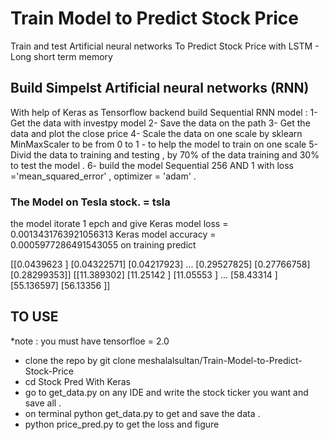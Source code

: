 # Train Model to Predict Stock Price
Train and test Artificial neural networks To Predict Stock Price with LSTM - Long short term memory  


## Build Simpelst Artificial neural networks (RNN)

With help of Keras as Tensorflow backend build Sequential RNN model :
1- Get the data with investpy model
2- Save the data on the path
3- Get the data and plot the close price
4- Scale the data on one scale by sklearn MinMaxScaler to be from 0 to 1 - to help the model to train on one scale
5- Divid the data to training and testing , by 70% of the data training and 30% to test the model .
6- build the model Sequential 256 AND 1 with loss ='mean_squared_error' , optimizer = 'adam' .

### The Model on Tesla stock. = tsla

the model itorate 1 epch and give 
Keras model loss =  0.0013431763921056313
Keras model accuracy =  0.0005977286491543055
on training predict

[[0.0439623 ]
 [0.04322571]
 [0.04217923]
 ...
 [0.29527825]
 [0.27766758]
 [0.28299353]]
[[11.389302]
 [11.25142 ]
 [11.05553 ]
 ...
 [58.43314 ]
 [55.136597]
 [56.13356 ]]
 
 
 ## TO USE 
 *note : you must have tensorfloe = 2.0
 
 
 - clone the repo by git clone meshalalsultan/Train-Model-to-Predict-Stock-Price
 - cd Stock Pred With Keras
 - go to get_data.py on any IDE and write the stock ticker you want and save all .
 - on terminal python get_data.py to get and save the data .
 - python price_pred.py to get the loss and figure


 
